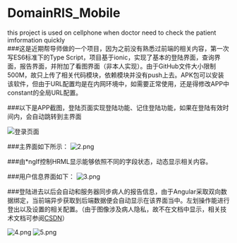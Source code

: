 # DomainRIS_Mobile
this project is used on cellphone when doctor need to check the patient imformation quickly  
###这是近期帮导师做的一个项目，因为之前没有熟悉过前端的相关内容，第一次写ES6标准下的Type Script，项目基于ionic，实现了基本的登陆界面，查询界面，报告界面，并附加了看图界面（非本人实现）。由于GitHub文件大小限制500M，故只上传了相关代码模块，依赖模块并没有push上去。APK包可以安装该软件，但由于URL配置均是在内网环境中，如需要正常使用，还是得修改APP中constant的全局URL配置。

###以下是APP截图，登陆页面实现登陆功能、记住登陆功能，如果在登陆有效时间内，会自动跳转到主界面

![登录页面](https://github.com/luozheming/DomainRIS_Mobile/blob/master/picture/1.png)

###主界面如下所示：
![2.png](https://github.com/luozheming/DomainRIS_Mobile/blob/master/picture/2.png)

###由*ngIf控制HRML显示能够依照不同的字段状态，动态显示相关内容。

###用户信息界面如下：
![3.png](https://github.com/luozheming/DomainRIS_Mobile/blob/master/picture/3.png)

###登陆进去以后会自动和服务器同步病人的报告信息，由于Angular采取双向数据绑定，当前端异步获取到后端数据便会自动显示在该界面当中。左划操作能进行登出以及设置的相关配置。（由于图像涉及病人隐私，故不在文档中显示，相关技术文档可参阅[CSDN](http://blog.csdn.net/lzm931105/article/details/78501553 "")）

![4.png](https://github.com/luozheming/DomainRIS_Mobile/blob/master/picture/4.png)
![5.png](https://github.com/luozheming/DomainRIS_Mobile/blob/master/picture/5.png)
